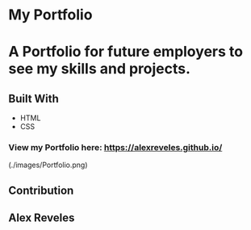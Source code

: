  # My Portfolio

 # A Portfolio for future employers to see my skills and projects.

 ## Built With
 * HTML
 * CSS
 ### View my Portfolio here: https://alexreveles.github.io/  
 

(./images/Portfolio.png)

  ## Contribution 

 ## Alex Reveles 